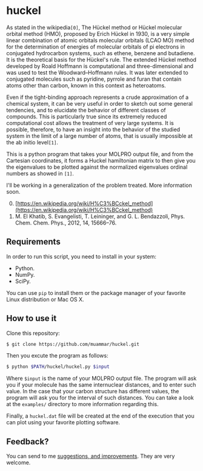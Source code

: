 huckel
======

As stated in the wikipedia`[0]`, The Hückel method or Hückel molecular orbital
method (HMO), proposed by Erich Hückel in 1930, is a very simple linear
combination of atomic orbitals molecular orbitals (LCAO MO) method for the
determination of energies of molecular orbitals of pi electrons in conjugated
hydrocarbon systems, such as ethene, benzene and butadiene. It is the
theoretical basis for the Hückel's rule. The extended Hückel method developed
by Roald Hoffmann is computational and three-dimensional and was used to test
the Woodward–Hoffmann rules. It was later extended to conjugated molecules such
as pyridine, pyrrole and furan that contain atoms other than carbon, known in
this context as heteroatoms.

Even if the tight-binding approach represents a crude approximation of
a chemical system, it can be very useful in order to sketch out some general
tendencies, and to elucidate the behavior of different classes of compounds.
This is particularly true since its extremely reduced computational cost allows
the treatment of very large systems. It is possible, therefore, to have an
insight into the behavior of the studied system in the limit of a large number
of atoms, that is usually impossible at the ab initio level`[1]`.

This is a python program that takes your MOLPRO output file, and from the
Cartesian coordinates, it forms a Huckel hamiltonian matrix to then give you
the eigenvalues to be plotted against the normalized eigenvalues ordinal
numbers as showed in `[1]`.

I'll be working in a generalization of the problem treated. More information
soon.

0. [https://en.wikipedia.org/wiki/H%C3%BCckel_method](https://en.wikipedia.org/wiki/H%C3%BCckel_method)
1.  M. El Khatib, S. Evangelisti, T. Leininger, and G. L. Bendazzoli, Phys. Chem. Chem. Phys., 2012, 14, 15666–76.

## Requirements

In order to run this script, you need to install in your system:

- Python.
- NumPy.
- SciPy.

You can use `pip` to install them or the package manager of your favorite Linux
distribution or Mac OS X.

## How to use it

Clone this repository:

```bash
$ git clone https://github.com/muammar/huckel.git
```

Then you excute the program as follows:

```bash
$ python $PATH/huckel/huckel.py $input
```

Where `$input` is the name of your MOLPRO output file. The program will ask you
if your molecule has the same internuclear distances, and to enter such value.
In the case that your carbon structure has different values, the program will
ask you for the interval of such distances. You can take a look at the
`examples/` directory to more information regarding this.


Finally, a `huckel.dat` file will be created at the end of the execution that
you can plot using your favorite plotting software.

## Feedback?

You can send to me [suggestions, and improvements](https://github.com/muammar/centerfinder/issues).
They are very welcome.
